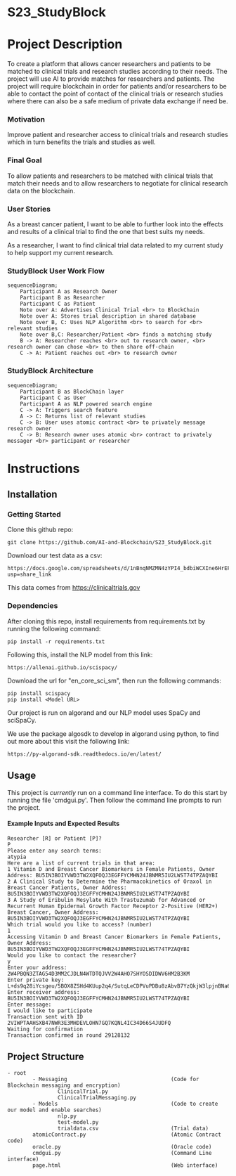 # S23_StudyBlock
# Project Description 
To create a platform that allows cancer researchers and patients to be matched to clinical trials and research studies according to their needs. The project will use AI to provide matches for researchers and patients. The project will require blockchain in order for patients and/or researchers to be able to contact the point of contact of the clinical trials or research studies where there can also be a safe medium of private data exchange if need be.

### Motivation ###
Improve patient and researcher access to clinical trials and research studies which in turn benefits the trials and studies as well.

### Final Goal ###
To allow patients and researchers to be matched with clinical trials that match their needs and to allow researchers to negotiate for clinical research data on the blockchain.


### User Stories ###
As a breast cancer patient, I want to be able to further look into the effects and results of a clinical trial to find the one that best suits my needs. 

As a researcher, I want to find clinical trial data related to my current study to help support my current research.

### StudyBlock User Work Flow ###
```mermaid
sequenceDiagram;
    Participant A as Research Owner
    Participant B as Researcher
    Participant C as Patient
    Note over A: Advertises Clinical Trial <br> to BlockChain
    Note over A: Stores trial description in shared database
    Note over B, C: Uses NLP Algorithm <br> to search for <br> relevant studies
    Note over B,C: Researcher/Patient <br> finds a matching study
    B -> A: Researcher reaches <br> out to research owner, <br> research owner can chose <br> to then share off-chain
    C -> A: Patient reaches out <br> to research owner
```

### StudyBlock Architecture ###
```mermaid
sequenceDiagram;
    Participant B as BlockChain layer
    Participant C as User
    Participant A as NLP powered search engine
    C -> A: Triggers search feature
    A -> C: Returns list of relevant studies
    C -> B: User uses atomic contract <br> to privately message research owner
    C -> B: Research owner uses atomic <br> contract to privately messager <br> participant or researcher 
```

# Instructions

## Installation ##

### Getting Started ###

Clone this github repo:

``` 
git clone https://github.com/AI-and-Blockchain/S23_StudyBlock.git
```

Download our test data as a csv:

```
https://docs.google.com/spreadsheets/d/1nBnqNMZMN4zYPI4_bdbiWCXIne6HrEFAvWLzhznfYqU/edit?usp=share_link
```

This data comes from https://clinicaltrials.gov

### Dependencies ###

After cloning this repo, install requirements from requirements.txt by running the following command:

``` 
pip install -r requirements.txt
```

Following this, install the NLP model from this link:
```
https://allenai.github.io/scispacy/
```

Download the url for "en_core_sci_sm", then run the following commands:

```
pip install scispacy
pip install <Model URL>
```

Our project is run on algorand and our NLP model uses SpaCy and sciSpaCy. 

We use the package algosdk to develop in algorand using python, to find out more about this visit the following link:

```
https://py-algorand-sdk.readthedocs.io/en/latest/
```


## Usage ##

This project is *currently* run on a command line interface. To do this start by running the file 'cmdgui.py'. Then follow the command line prompts to run the project.

#### Example Inputs and Expected Results ####
```
Researcher [R] or Patient [P]?
P
Please enter any search terms: 
atypia
Here are a list of current trials in that area:
1 Vitamin D and Breast Cancer Biomarkers in Female Patients, Owner Address: BU5IN3BOIYVWD3TW2XQFOQJ3EGFFYCMHN24JBNMR5IU2LWST74TPZAQYBI
2 A Clinical Study to Determine the Pharmacokinetics of Oraxol in Breast Cancer Patients, Owner Address: BU5IN3BOIYVWD3TW2XQFOQJ3EGFFYCMHN24JBNMR5IU2LWST74TPZAQYBI
3 A Study of Eribulin Mesylate With Trastuzumab for Advanced or Recurrent Human Epidermal Growth Factor Receptor 2-Positive (HER2+) Breast Cancer, Owner Address: BU5IN3BOIYVWD3TW2XQFOQJ3EGFFYCMHN24JBNMR5IU2LWST74TPZAQYBI
Which trial would you like to access? (number)
1
Accessing Vitamin D and Breast Cancer Biomarkers in Female Patients, Owner Address: BU5IN3BOIYVWD3TW2XQFOQJ3EGFFYCMHN24JBNMR5IU2LWST74TPZAQYBI
Would you like to contact the researcher?
y
Enter your address: 
2W4PBQN3ZTAG54D3MM2CJDLN4WTDTQJVV2W4AHO7SHYOSDIDWV6HM2B3KM
Enter private key: 
L+ds9q28iYcsgeu/5BOX8ZSHd4KUup2q4/SutqLeCDPVuPDBu8zAbvB7YzQkjW3lpjnBNa6twB3fkfDpDQO1fA==
Enter receiver address: 
BU5IN3BOIYVWD3TW2XQFOQJ3EGFFYCMHN24JBNMR5IU2LWST74TPZAQYBI
Enter message: 
I would like to participate
Transaction sent with ID 2VIWPTAAHSXB47NWR3E3MHDEVLOHN7GQ7KQNL4IC34D66S4JUDFQ
Waiting for confirmation
Transaction confirmed in round 29128132
````

## Project Structure ##
```
- root
        - Messaging                                 (Code for Blockchain messaging and encryption)
                ClinicalTrial.py
                ClinicalTrialMessaging.py  
        - Models                                    (Code to create our model and enable searches)
                nlp.py
                test-model.py
                trialdata.csv                       (Trial data)    
        atomicContract.py                           (Atomic Contract code)
        oracle.py                                   (Oracle code)
        cmdgui.py                                   (Command Line interface)
        page.html                                   (Web interface)

```

